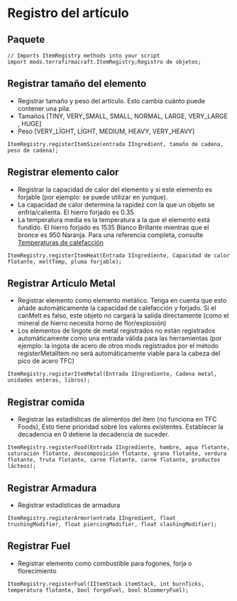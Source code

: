 # Registro del artículo

## Paquete
```zenscript
// Imports ItemRegistry methods into your script
import mods.terrafirmacraft.ItemRegistry;Registro de objetos;
```

## Registrar tamaño del elemento
- Registrar tamaño y peso del artículo. Esto cambia cuánto puede contener una pila.
- Tamaños [TINY, VERY_SMALL, SMALL, NORMAL, LARGE, VERY_LARGE , HUGE]
- Peso [VERY_LÍGHT, LÍGHT, MEDIUM, HEAVY, VERY_HEAVY]
```zenscript
ItemRegistry.registerItemSize(entrada IIngredient, tamaño de cadena, peso de cadena);
```

## Registrar elemento calor
- Registrar la capacidad de calor del elemento y si este elemento es forjable (por ejemplo: se puede utilizar en yunque).
- La capacidad de calor determina la rapidez con la que un objeto se enfría/calienta. El hierro forjado es 0.35.
- La temperatura media es la temperatura a la que el elemento está fundido. El hierro forjado es 1535 Blanco Brillante mientras que el bronce es 950 Naranja. Para una referencia completa, consulte [Temperaturas de calefacción](/Mods/Terrafirmacraft/HeatingTemperatures)
```zenscript
ItemRegistry.registerItemHeat(Entrada IIngrediente, Capacidad de calor flotante, meltTemp, pluma forjable);
```

## Registrar Artículo Metal
- Registrar elemento como elemento metálico. Tenga en cuenta que esto añade automáticamente la capacidad de calefacción y forjado. Si el canMelt es falso, este objeto no cargará la salida directamente (como el mineral de hierro necesita horno de flor/explosión)
- Los elementos de lingote de metal registrados no están registrados automáticamente como una entrada válida para las herramientas (por ejemplo: la ingota de acero de otros mods registrados por el método registerMetalItem no será automáticamente viable para la cabeza del pico de acero TFC)
```zenscript
ItemRegistry.registerItemMetal(Entrada IIngrediente, Cadena metal, unidades enteras, libros);
```

## Registrar comida
- Registrar las estadísticas de alimentos del ítem (no funciona en TFC Foods), Esto tiene prioridad sobre los valores existentes. Establecer la decadencia en 0 detiene la decadencia de suceder.
```zenscript
ItemRegistry.registerFood(Entrada IIngrediente, hambre, agua flotante, saturación flotante, descomposición flotante, grano flotante, verdura flotante, fruta flotante, carne flotante, carne flotante, productos lácteos);
```

## Registrar Armadura
- Registrar estadísticas de armadura
```zenscript
ItemRegistry.registerArmor(entrada IIngredient, float trushingModifier, float piercingModifier, float slashingModifier);
```

## Registrar Fuel
- Registrar elemento como combustible para fogones, forja o florecimiento
```zenscript
ItemRegistry.registerFuel(IItemStack itemStack, int burnTicks, temperatura flotante, bool forgeFuel, bool bloomeryFuel);
```
